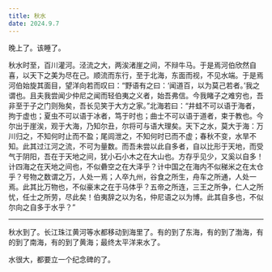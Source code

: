 ```yaml
---
title: 秋水
date: 2024.9.7
---
```


晚上了。该睡了。

秋水时至，百川灌河。泾流之大，两涘渚崖之间，不辩牛马。于是焉河伯欣然自喜，以天下之美为尽在己。顺流而东行，至于北海，东面而视，不见水端。于是焉河伯始旋其面目，望洋向若而叹曰：“野语有之曰：‘闻道百，以为莫己若者。’我之谓也。且夫我尝闻少仲尼之闻而轻伯夷之义者，始吾弗信。今我睹子之难穷也，吾非至于子之门则殆矣，吾长见笑于大方之家。”北海若曰：“井蛙不可以语于海者，拘于虚也；夏虫不可以语于冰者，笃于时也；曲士不可以语于道者，束于教也。今尔出于崖涘，观于大海，乃知尔丑，尔将可与语大理矣。天下之水，莫大于海：万川归之，不知何时止而不盈；尾闾泄之，不知何时已而不虚；春秋不变，水旱不知。此其过江河之流，不可为量数。而吾未尝以此自多者，自以比形于天地，而受气于阴阳，吾在于天地之间，犹小石小木之在大山也。方存乎见少，又奚以自多！计四海之在天地之间也，不似礨空之在大泽乎？计中国之在海内不似稊米之在太仓乎？号物之数谓之万，人处一焉；人卒九州，谷食之所生，舟车之所通，人处一焉。此其比万物也，不似豪末之在于马体乎？五帝之所连，三王之所争，仁人之所忧，任士之所劳，尽此矣！伯夷辞之以为名，仲尼语之以为博。此其自多也，不似尔向之自多于水乎？”

---

秋水到了。长江珠江黄河等水都移动到海里了。有的到了东海，有的到了渤海，有的到了南海，有的到了黄海；最终太平洋来水了。

水很大，都要立一个纪念碑的了。


<!--stackedit_data:
eyJoaXN0b3J5IjpbLTk2OTg4MjYyMiw0NDA5MDU2MTldfQ==
-->